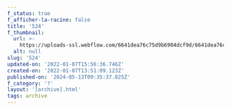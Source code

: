 ```yaml
---
f_status: true
f_afficher-la-racine: false
title: '524'
f_thumbnail:
  url: >-
    https://uploads-ssl.webflow.com/6641dea76c75d9b6904dcf9d/6641dea76c75d9b6904dd387_524.jpg
  alt: null
slug: '524'
updated-on: '2022-01-07T15:56:36.746Z'
created-on: '2022-01-07T13:51:09.123Z'
published-on: '2024-05-13T09:35:37.825Z'
f_category: '?'
layout: '[archive].html'
tags: archive
---
```



